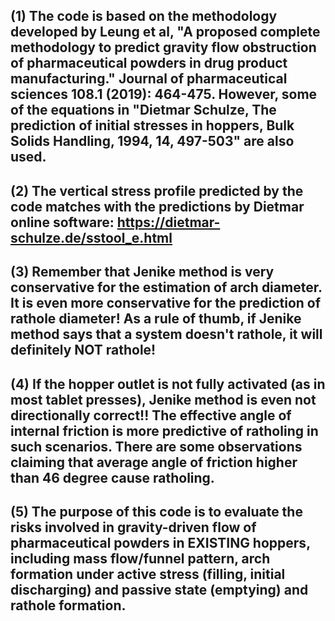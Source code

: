 (1) The code is based on the methodology developed by Leung et al, "A proposed complete methodology to predict gravity flow obstruction of pharmaceutical 
powders in drug product manufacturing." Journal of pharmaceutical sciences 108.1 (2019): 464-475. However, some of the equations in "Dietmar Schulze, 
The prediction of initial stresses in hoppers, Bulk Solids Handling, 1994, 14, 497-503" are also used. 
-----
(2) The vertical stress profile predicted by the code matches with the predictions by Dietmar online software: https://dietmar-schulze.de/sstool_e.html
-----
(3) Remember that Jenike method is very conservative for the estimation of arch diameter. It is even more conservative
for the prediction of rathole diameter! As a rule of thumb, if Jenike method says that a system doesn't rathole, it will definitely NOT rathole! 
-----
(4) If the hopper outlet is not fully activated (as in most tablet presses), Jenike method is even not directionally correct!! The effective angle of internal friction is more predictive of ratholing in such scenarios. There are some observations claiming that average angle of friction higher than 46 degree cause ratholing.
-----
(5) The purpose of this code is to evaluate the risks involved in gravity-driven flow of pharmaceutical powders in EXISTING hoppers, including mass flow/funnel 
pattern, arch formation under active stress (filling, initial discharging) and passive state (emptying) and rathole formation.
-----
